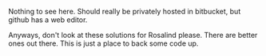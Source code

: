 Nothing to see here. Should really be privately hosted in bitbucket, but github has a web editor. 

Anyways, don't look at these solutions for Rosalind please. There are better ones out there.
This is just a place to back some code up.
